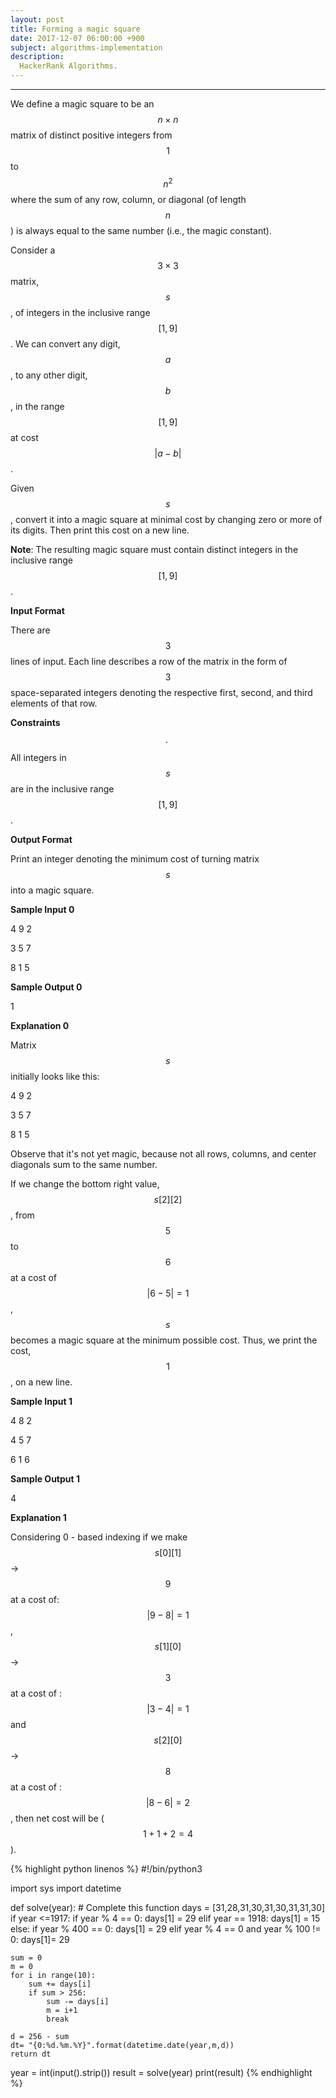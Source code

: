 ```yaml
---
layout: post
title: Forming a magic square
date: 2017-12-07 06:00:00 +900
subject: algorithms-implementation
description:
  HackerRank Algorithms.
---
```


-------
<style>
.MathJax_Display {
  text-align: left;
  color: #000;
}
.MathJax_SVG_Display {
  text-align: left !important;
}
.MathJax_SVG_Display line {
  stroke:#000;
}
.MathJax_SVG g{
  stroke:#000;
  stroke-width:2;
  fill:#000;
}
</style>

We define a magic square to be an $$n \times n$$ matrix of distinct positive integers from $$1$$ to $$n^2$$ where the sum of any row, column, or diagonal (of length $$n$$) is always equal to the same number (i.e., the magic constant).

Consider a $$3 \times 3$$ matrix, $$s$$, of integers in the inclusive range $$[1,9]$$. We can convert any digit, $$a$$, to any other digit, $$b$$, in the range $$[1,9]$$ at cost $$|a -b|$$.

Given $$s$$, convert it into a magic square at minimal cost by changing zero or more of its digits. Then print this cost on a new line.

__Note__: The resulting magic square must contain distinct integers in the inclusive range $$[1,9]$$.

__Input Format__

There are $$3$$ lines of input. Each line describes a row of the matrix in the form of $$3$$ space-separated integers denoting the respective first, second, and third elements of that row.

__Constraints__

$$\cdot \ $$All integers in $$s$$ are in the inclusive range $$[1,9]$$.

__Output Format__

Print an integer denoting the minimum cost of turning matrix $$s$$ into a magic square.

__Sample Input 0__

4 9 2

3 5 7

8 1 5

__Sample Output 0__

1

__Explanation 0__

Matrix $$s$$ initially looks like this:

4 9 2

3 5 7

8 1 5

Observe that it's not yet magic, because not all rows, columns, and center diagonals sum to the same number.

If we change the bottom right value, $$s[2][2]$$, from $$5$$ to $$6$$ at a cost of $$|6-5|=1$$, $$s$$  becomes a magic square at the minimum possible cost. Thus, we print the cost, $$1$$, on a new line.

__Sample Input 1__

4 8 2

4 5 7

6 1 6

__Sample Output 1__

4

__Explanation 1__

Considering 0 - based indexing if we make $$s[0][1]$$->$$9$$ at a cost of:$$|9-8|=1$$, $$s[1][0]$$->$$3$$ at a cost of :$$|3-4|=1$$ and $$s[2][0]$$->$$8$$ at a cost of : $$|8-6|=2$$, then net cost will be ( $$1+1+2=4$$ ).

{% highlight python linenos %}
#!/bin/python3

import sys
import datetime

def solve(year):
    # Complete this function
    days = [31,28,31,30,31,30,31,31,30]
    if year <=1917:
        if year % 4 == 0:
            days[1] = 29
    elif year == 1918:
        days[1] = 15
    else:
        if year % 400 == 0:
            days[1] = 29
        elif year % 4 == 0 and year % 100 != 0:
            days[1]= 29

    sum = 0
    m = 0
    for i in range(10):
        sum += days[i]
        if sum > 256:
            sum -= days[i]
            m = i+1
            break

    d = 256 - sum
    dt= "{0:%d.%m.%Y}".format(datetime.date(year,m,d))
    return dt

year = int(input().strip())
result = solve(year)
print(result)
{% endhighlight %}    